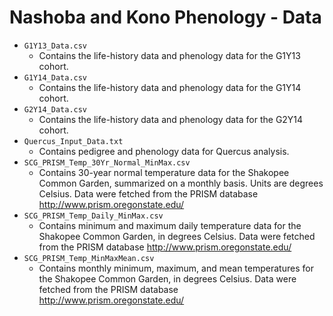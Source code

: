 # Nashoba and Kono Phenology - Data
- `G1Y13_Data.csv`
    - Contains the life-history data and phenology data for the G1Y13 cohort.
- `G1Y14_Data.csv`
    - Contains the life-history data and phenology data for the G1Y14 cohort.
- `G2Y14_Data.csv`
    - Contains the life-history data and phenology data for the G2Y14 cohort.
- `Quercus_Input_Data.txt`
    - Contains pedigree and phenology data for Quercus analysis.
- `SCG_PRISM_Temp_30Yr_Normal_MinMax.csv`
    - Contains 30-year normal temperature data for the Shakopee Common Garden,
      summarized on a monthly basis. Units are degrees Celsius. Data were
      fetched from the PRISM database <http://www.prism.oregonstate.edu/>
- `SCG_PRISM_Temp_Daily_MinMax.csv`
    - Contains minimum and maximum daily temperature data for the Shakopee
      Common Garden, in degrees Celsius. Data were fetched from the PRISM
      database <http://www.prism.oregonstate.edu/>
- `SCG_PRISM_Temp_MinMaxMean.csv`
    - Contains monthly minimum, maximum, and mean temperatures for the Shakopee
    Common Garden, in degrees Celsius. Data were fetched from the PRISM
    database <http://www.prism.oregonstate.edu/>
